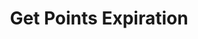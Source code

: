 ---
title: Get Points Expiration
type: endpoint
category: 639ba2628407100061f5faac
slug: get-points-expiration
parentDoc: 639ba2658407100061f5fab6
hidden: false
order: 18
---